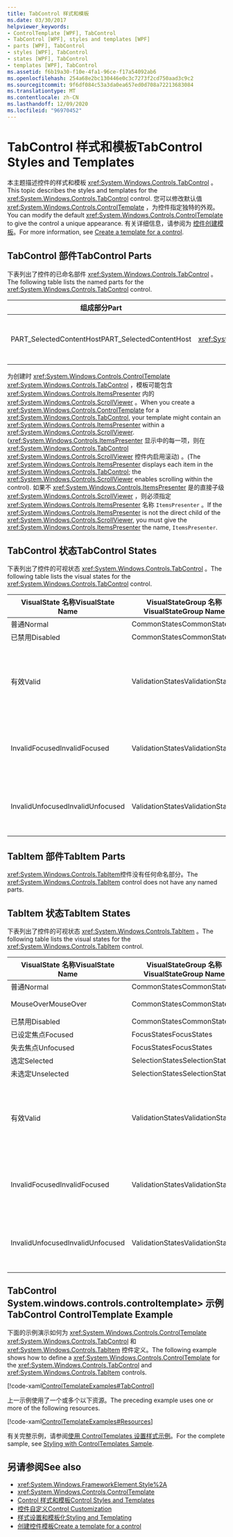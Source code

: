 ```yaml
---
title: TabControl 样式和模板
ms.date: 03/30/2017
helpviewer_keywords:
- ControlTemplate [WPF], TabControl
- TabControl [WPF], styles and templates [WPF]
- parts [WPF], TabControl
- styles [WPF], TabControl
- states [WPF], TabControl
- templates [WPF], TabControl
ms.assetid: f6b19a30-f10e-4fa1-96ce-f17a54092ab6
ms.openlocfilehash: 254a68e2bc130446e0c3c7273f2cd750aad3c9c2
ms.sourcegitcommit: 9f6df084c53a3da0ea657ed0d708a72213683084
ms.translationtype: MT
ms.contentlocale: zh-CN
ms.lasthandoff: 12/09/2020
ms.locfileid: "96970452"
---
```

# <a name="tabcontrol-styles-and-templates"></a><span data-ttu-id="b7f94-102">TabControl 样式和模板</span><span class="sxs-lookup"><span data-stu-id="b7f94-102">TabControl Styles and Templates</span></span>
<span data-ttu-id="b7f94-103">本主题描述控件的样式和模板 <xref:System.Windows.Controls.TabControl> 。</span><span class="sxs-lookup"><span data-stu-id="b7f94-103">This topic describes the styles and templates for the <xref:System.Windows.Controls.TabControl> control.</span></span> <span data-ttu-id="b7f94-104">您可以修改默认值 <xref:System.Windows.Controls.ControlTemplate> ，为控件指定独特的外观。</span><span class="sxs-lookup"><span data-stu-id="b7f94-104">You can modify the default <xref:System.Windows.Controls.ControlTemplate> to give the control a unique appearance.</span></span> <span data-ttu-id="b7f94-105">有关详细信息，请参阅为 [控件创建模板](/dotnet/desktop-wpf/themes/how-to-create-apply-template)。</span><span class="sxs-lookup"><span data-stu-id="b7f94-105">For more information, see [Create a template for a control](/dotnet/desktop-wpf/themes/how-to-create-apply-template).</span></span>  
  
## <a name="tabcontrol-parts"></a><span data-ttu-id="b7f94-106">TabControl 部件</span><span class="sxs-lookup"><span data-stu-id="b7f94-106">TabControl Parts</span></span>  
 <span data-ttu-id="b7f94-107">下表列出了控件的已命名部件 <xref:System.Windows.Controls.TabControl> 。</span><span class="sxs-lookup"><span data-stu-id="b7f94-107">The following table lists the named parts for the <xref:System.Windows.Controls.TabControl> control.</span></span>  
  
|<span data-ttu-id="b7f94-108">组成部分</span><span class="sxs-lookup"><span data-stu-id="b7f94-108">Part</span></span>|<span data-ttu-id="b7f94-109">类型</span><span class="sxs-lookup"><span data-stu-id="b7f94-109">Type</span></span>|<span data-ttu-id="b7f94-110">描述</span><span class="sxs-lookup"><span data-stu-id="b7f94-110">Description</span></span>|  
|-|-|-|  
|<span data-ttu-id="b7f94-111">PART_SelectedContentHost</span><span class="sxs-lookup"><span data-stu-id="b7f94-111">PART_SelectedContentHost</span></span>|<xref:System.Windows.Controls.ContentPresenter>|<span data-ttu-id="b7f94-112">显示当前所选内容的对象 <xref:System.Windows.Controls.TabItem> 。</span><span class="sxs-lookup"><span data-stu-id="b7f94-112">The object that shows the content of the currently selected <xref:System.Windows.Controls.TabItem>.</span></span>|  
  
 <span data-ttu-id="b7f94-113">为创建时 <xref:System.Windows.Controls.ControlTemplate> <xref:System.Windows.Controls.TabControl> ，模板可能包含 <xref:System.Windows.Controls.ItemsPresenter> 内的 <xref:System.Windows.Controls.ScrollViewer> 。</span><span class="sxs-lookup"><span data-stu-id="b7f94-113">When you create a <xref:System.Windows.Controls.ControlTemplate> for a <xref:System.Windows.Controls.TabControl>, your template might contain an <xref:System.Windows.Controls.ItemsPresenter> within a <xref:System.Windows.Controls.ScrollViewer>.</span></span> <span data-ttu-id="b7f94-114"> (<xref:System.Windows.Controls.ItemsPresenter> 显示中的每一项，则在 <xref:System.Windows.Controls.TabControl> <xref:System.Windows.Controls.ScrollViewer> 控件内启用滚动) 。</span><span class="sxs-lookup"><span data-stu-id="b7f94-114">(The <xref:System.Windows.Controls.ItemsPresenter> displays each item in the <xref:System.Windows.Controls.TabControl>; the <xref:System.Windows.Controls.ScrollViewer> enables scrolling within the control).</span></span>  <span data-ttu-id="b7f94-115">如果不 <xref:System.Windows.Controls.ItemsPresenter> 是的直接子级 <xref:System.Windows.Controls.ScrollViewer> ，则必须指定 <xref:System.Windows.Controls.ItemsPresenter> 名称 `ItemsPresenter` 。</span><span class="sxs-lookup"><span data-stu-id="b7f94-115">If the <xref:System.Windows.Controls.ItemsPresenter> is not the direct child of the <xref:System.Windows.Controls.ScrollViewer>, you must give the <xref:System.Windows.Controls.ItemsPresenter> the name, `ItemsPresenter`.</span></span>  
  
## <a name="tabcontrol-states"></a><span data-ttu-id="b7f94-116">TabControl 状态</span><span class="sxs-lookup"><span data-stu-id="b7f94-116">TabControl States</span></span>  
 <span data-ttu-id="b7f94-117">下表列出了控件的可视状态 <xref:System.Windows.Controls.TabControl> 。</span><span class="sxs-lookup"><span data-stu-id="b7f94-117">The following table lists the visual states for the <xref:System.Windows.Controls.TabControl> control.</span></span>  
  
|<span data-ttu-id="b7f94-118">VisualState 名称</span><span class="sxs-lookup"><span data-stu-id="b7f94-118">VisualState Name</span></span>|<span data-ttu-id="b7f94-119">VisualStateGroup 名称</span><span class="sxs-lookup"><span data-stu-id="b7f94-119">VisualStateGroup Name</span></span>|<span data-ttu-id="b7f94-120">描述</span><span class="sxs-lookup"><span data-stu-id="b7f94-120">Description</span></span>|  
|----------------------|---------------------------|-----------------|  
|<span data-ttu-id="b7f94-121">普通</span><span class="sxs-lookup"><span data-stu-id="b7f94-121">Normal</span></span>|<span data-ttu-id="b7f94-122">CommonStates</span><span class="sxs-lookup"><span data-stu-id="b7f94-122">CommonStates</span></span>|<span data-ttu-id="b7f94-123">默认状态。</span><span class="sxs-lookup"><span data-stu-id="b7f94-123">The default state.</span></span>|  
|<span data-ttu-id="b7f94-124">已禁用</span><span class="sxs-lookup"><span data-stu-id="b7f94-124">Disabled</span></span>|<span data-ttu-id="b7f94-125">CommonStates</span><span class="sxs-lookup"><span data-stu-id="b7f94-125">CommonStates</span></span>|<span data-ttu-id="b7f94-126">已禁用控件。</span><span class="sxs-lookup"><span data-stu-id="b7f94-126">The control is disabled.</span></span>|  
|<span data-ttu-id="b7f94-127">有效</span><span class="sxs-lookup"><span data-stu-id="b7f94-127">Valid</span></span>|<span data-ttu-id="b7f94-128">ValidationStates</span><span class="sxs-lookup"><span data-stu-id="b7f94-128">ValidationStates</span></span>|<span data-ttu-id="b7f94-129">控件使用 <xref:System.Windows.Controls.Validation> 类， <xref:System.Windows.Controls.Validation.HasError%2A?displayProperty=nameWithType> 附加属性为 `false` 。</span><span class="sxs-lookup"><span data-stu-id="b7f94-129">The control uses the <xref:System.Windows.Controls.Validation> class and the <xref:System.Windows.Controls.Validation.HasError%2A?displayProperty=nameWithType> attached property is `false`.</span></span>|  
|<span data-ttu-id="b7f94-130">InvalidFocused</span><span class="sxs-lookup"><span data-stu-id="b7f94-130">InvalidFocused</span></span>|<span data-ttu-id="b7f94-131">ValidationStates</span><span class="sxs-lookup"><span data-stu-id="b7f94-131">ValidationStates</span></span>|<span data-ttu-id="b7f94-132"><xref:System.Windows.Controls.Validation.HasError%2A?displayProperty=nameWithType>附加属性是 `true` 控件具有焦点。</span><span class="sxs-lookup"><span data-stu-id="b7f94-132">The <xref:System.Windows.Controls.Validation.HasError%2A?displayProperty=nameWithType> attached property is `true` has the control has focus.</span></span>|  
|<span data-ttu-id="b7f94-133">InvalidUnfocused</span><span class="sxs-lookup"><span data-stu-id="b7f94-133">InvalidUnfocused</span></span>|<span data-ttu-id="b7f94-134">ValidationStates</span><span class="sxs-lookup"><span data-stu-id="b7f94-134">ValidationStates</span></span>|<span data-ttu-id="b7f94-135"><xref:System.Windows.Controls.Validation.HasError%2A?displayProperty=nameWithType>附加属性是 `true` 控件没有焦点。</span><span class="sxs-lookup"><span data-stu-id="b7f94-135">The <xref:System.Windows.Controls.Validation.HasError%2A?displayProperty=nameWithType> attached property is `true` has the control does not have focus.</span></span>|  
  
## <a name="tabitem-parts"></a><span data-ttu-id="b7f94-136">TabItem 部件</span><span class="sxs-lookup"><span data-stu-id="b7f94-136">TabItem Parts</span></span>  
 <span data-ttu-id="b7f94-137"><xref:System.Windows.Controls.TabItem>控件没有任何命名部分。</span><span class="sxs-lookup"><span data-stu-id="b7f94-137">The <xref:System.Windows.Controls.TabItem> control does not have any named parts.</span></span>  
  
## <a name="tabitem-states"></a><span data-ttu-id="b7f94-138">TabItem 状态</span><span class="sxs-lookup"><span data-stu-id="b7f94-138">TabItem States</span></span>  
 <span data-ttu-id="b7f94-139">下表列出了控件的可视状态 <xref:System.Windows.Controls.TabItem> 。</span><span class="sxs-lookup"><span data-stu-id="b7f94-139">The following table lists the visual states for the <xref:System.Windows.Controls.TabItem> control.</span></span>  
  
|<span data-ttu-id="b7f94-140">VisualState 名称</span><span class="sxs-lookup"><span data-stu-id="b7f94-140">VisualState Name</span></span>|<span data-ttu-id="b7f94-141">VisualStateGroup 名称</span><span class="sxs-lookup"><span data-stu-id="b7f94-141">VisualStateGroup Name</span></span>|<span data-ttu-id="b7f94-142">描述</span><span class="sxs-lookup"><span data-stu-id="b7f94-142">Description</span></span>|  
|----------------------|---------------------------|-----------------|  
|<span data-ttu-id="b7f94-143">普通</span><span class="sxs-lookup"><span data-stu-id="b7f94-143">Normal</span></span>|<span data-ttu-id="b7f94-144">CommonStates</span><span class="sxs-lookup"><span data-stu-id="b7f94-144">CommonStates</span></span>|<span data-ttu-id="b7f94-145">默认状态。</span><span class="sxs-lookup"><span data-stu-id="b7f94-145">The default state.</span></span>|  
|<span data-ttu-id="b7f94-146">MouseOver</span><span class="sxs-lookup"><span data-stu-id="b7f94-146">MouseOver</span></span>|<span data-ttu-id="b7f94-147">CommonStates</span><span class="sxs-lookup"><span data-stu-id="b7f94-147">CommonStates</span></span>|<span data-ttu-id="b7f94-148">鼠标指针悬停在控件上方。</span><span class="sxs-lookup"><span data-stu-id="b7f94-148">The mouse pointer is positioned over the control.</span></span>|  
|<span data-ttu-id="b7f94-149">已禁用</span><span class="sxs-lookup"><span data-stu-id="b7f94-149">Disabled</span></span>|<span data-ttu-id="b7f94-150">CommonStates</span><span class="sxs-lookup"><span data-stu-id="b7f94-150">CommonStates</span></span>|<span data-ttu-id="b7f94-151">已禁用控件。</span><span class="sxs-lookup"><span data-stu-id="b7f94-151">The control is disabled.</span></span>|  
|<span data-ttu-id="b7f94-152">已设定焦点</span><span class="sxs-lookup"><span data-stu-id="b7f94-152">Focused</span></span>|<span data-ttu-id="b7f94-153">FocusStates</span><span class="sxs-lookup"><span data-stu-id="b7f94-153">FocusStates</span></span>|<span data-ttu-id="b7f94-154">控件有焦点。</span><span class="sxs-lookup"><span data-stu-id="b7f94-154">The control has focus.</span></span>|  
|<span data-ttu-id="b7f94-155">失去焦点</span><span class="sxs-lookup"><span data-stu-id="b7f94-155">Unfocused</span></span>|<span data-ttu-id="b7f94-156">FocusStates</span><span class="sxs-lookup"><span data-stu-id="b7f94-156">FocusStates</span></span>|<span data-ttu-id="b7f94-157">控件没有焦点。</span><span class="sxs-lookup"><span data-stu-id="b7f94-157">The control does not have focus.</span></span>|  
|<span data-ttu-id="b7f94-158">选定</span><span class="sxs-lookup"><span data-stu-id="b7f94-158">Selected</span></span>|<span data-ttu-id="b7f94-159">SelectionStates</span><span class="sxs-lookup"><span data-stu-id="b7f94-159">SelectionStates</span></span>|<span data-ttu-id="b7f94-160">已选择控件。</span><span class="sxs-lookup"><span data-stu-id="b7f94-160">The control is selected.</span></span>|  
|<span data-ttu-id="b7f94-161">未选定</span><span class="sxs-lookup"><span data-stu-id="b7f94-161">Unselected</span></span>|<span data-ttu-id="b7f94-162">SelectionStates</span><span class="sxs-lookup"><span data-stu-id="b7f94-162">SelectionStates</span></span>|<span data-ttu-id="b7f94-163">未选择控件。</span><span class="sxs-lookup"><span data-stu-id="b7f94-163">The control is not selected.</span></span>|  
|<span data-ttu-id="b7f94-164">有效</span><span class="sxs-lookup"><span data-stu-id="b7f94-164">Valid</span></span>|<span data-ttu-id="b7f94-165">ValidationStates</span><span class="sxs-lookup"><span data-stu-id="b7f94-165">ValidationStates</span></span>|<span data-ttu-id="b7f94-166">控件使用 <xref:System.Windows.Controls.Validation> 类， <xref:System.Windows.Controls.Validation.HasError%2A?displayProperty=nameWithType> 附加属性为 `false` 。</span><span class="sxs-lookup"><span data-stu-id="b7f94-166">The control uses the <xref:System.Windows.Controls.Validation> class and the <xref:System.Windows.Controls.Validation.HasError%2A?displayProperty=nameWithType> attached property is `false`.</span></span>|  
|<span data-ttu-id="b7f94-167">InvalidFocused</span><span class="sxs-lookup"><span data-stu-id="b7f94-167">InvalidFocused</span></span>|<span data-ttu-id="b7f94-168">ValidationStates</span><span class="sxs-lookup"><span data-stu-id="b7f94-168">ValidationStates</span></span>|<span data-ttu-id="b7f94-169"><xref:System.Windows.Controls.Validation.HasError%2A?displayProperty=nameWithType>附加属性是 `true` 控件具有焦点。</span><span class="sxs-lookup"><span data-stu-id="b7f94-169">The <xref:System.Windows.Controls.Validation.HasError%2A?displayProperty=nameWithType> attached property is `true` has the control has focus.</span></span>|  
|<span data-ttu-id="b7f94-170">InvalidUnfocused</span><span class="sxs-lookup"><span data-stu-id="b7f94-170">InvalidUnfocused</span></span>|<span data-ttu-id="b7f94-171">ValidationStates</span><span class="sxs-lookup"><span data-stu-id="b7f94-171">ValidationStates</span></span>|<span data-ttu-id="b7f94-172"><xref:System.Windows.Controls.Validation.HasError%2A?displayProperty=nameWithType>附加属性是 `true` 控件没有焦点。</span><span class="sxs-lookup"><span data-stu-id="b7f94-172">The <xref:System.Windows.Controls.Validation.HasError%2A?displayProperty=nameWithType> attached property is `true` has the control does not have focus.</span></span>|  
  
## <a name="tabcontrol-controltemplate-example"></a><span data-ttu-id="b7f94-173">TabControl System.windows.controls.controltemplate> 示例</span><span class="sxs-lookup"><span data-stu-id="b7f94-173">TabControl ControlTemplate Example</span></span>  
 <span data-ttu-id="b7f94-174">下面的示例演示如何为 <xref:System.Windows.Controls.ControlTemplate> <xref:System.Windows.Controls.TabControl> 和 <xref:System.Windows.Controls.TabItem> 控件定义。</span><span class="sxs-lookup"><span data-stu-id="b7f94-174">The following example shows how to define a <xref:System.Windows.Controls.ControlTemplate> for the <xref:System.Windows.Controls.TabControl> and <xref:System.Windows.Controls.TabItem> controls.</span></span>  
  
 [!code-xaml[ControlTemplateExamples#TabControl](~/samples/snippets/csharp/VS_Snippets_Wpf/ControlTemplateExamples/CS/resources/tabcontrol.xaml#tabcontrol)]  
  
 <span data-ttu-id="b7f94-175">上一示例使用了一个或多个以下资源。</span><span class="sxs-lookup"><span data-stu-id="b7f94-175">The preceding example uses one or more of the following resources.</span></span>  
  
 [!code-xaml[ControlTemplateExamples#Resources](~/samples/snippets/csharp/VS_Snippets_Wpf/ControlTemplateExamples/CS/resources/shared.xaml#resources)]  
  
 <span data-ttu-id="b7f94-176">有关完整示例，请参阅[使用 ControlTemplates 设置样式示例](https://github.com/Microsoft/WPF-Samples/tree/master/Styles%20&%20Templates/IntroToStylingAndTemplating)。</span><span class="sxs-lookup"><span data-stu-id="b7f94-176">For the complete sample, see [Styling with ControlTemplates Sample](https://github.com/Microsoft/WPF-Samples/tree/master/Styles%20&%20Templates/IntroToStylingAndTemplating).</span></span>  
  
## <a name="see-also"></a><span data-ttu-id="b7f94-177">另请参阅</span><span class="sxs-lookup"><span data-stu-id="b7f94-177">See also</span></span>

- <xref:System.Windows.FrameworkElement.Style%2A>
- <xref:System.Windows.Controls.ControlTemplate>
- [<span data-ttu-id="b7f94-178">Control 样式和模板</span><span class="sxs-lookup"><span data-stu-id="b7f94-178">Control Styles and Templates</span></span>](control-styles-and-templates.md)
- [<span data-ttu-id="b7f94-179">控件自定义</span><span class="sxs-lookup"><span data-stu-id="b7f94-179">Control Customization</span></span>](control-customization.md)
- [<span data-ttu-id="b7f94-180">样式设置和模板化</span><span class="sxs-lookup"><span data-stu-id="b7f94-180">Styling and Templating</span></span>](/dotnet/desktop-wpf/fundamentals/styles-templates-overview)
- [<span data-ttu-id="b7f94-181">创建控件模板</span><span class="sxs-lookup"><span data-stu-id="b7f94-181">Create a template for a control</span></span>](/dotnet/desktop-wpf/themes/how-to-create-apply-template)
